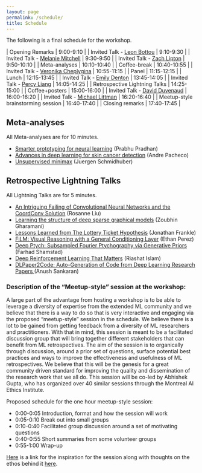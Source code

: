 ```yaml
---
layout: page
permalink: /schedule/
title: Schedule
---
```



The following is a final schedule for the workshop. 

| Opening Remarks                    | 9:00-9:10   |
| Invited Talk - [Leon Bottou](https://leon.bottou.org/)         | 9:10-9:30   |
| Invited Talk - [Melanie Mitchell](https://www.santafe.edu/people/profile/melanie-mitchell)    | 9:30-9:50   |
| Invited Talk - [Zach Lipton](http://zacklipton.com/)         | 9:50-10:10  |
| Meta-analyses                      | 10:10-10:40 |
| Coffee-break                       | 10:40-10:55 |
| Invited Talk - [Veronika Cheplygina](https://veronikach.com/) | 10:55-11:15 |
| Panel                              | 11:15-12:15 |
| Lunch                              | 12:15-13:45 |
| Invited Talk - [Emily Denton](https://cs.nyu.edu/~denton/) | 13:45-14:05 |
| Invited Talk - [Percy Liang](https://cs.stanford.edu/~pliang/)         | 14:05-14:25 |
| Retrospective Lightning Talks      | 14:25-15:00 |
| Coffee+posters                     | 15:00-16:00 |
| Invited Talk - [David Duvenaud](http://www.cs.toronto.edu/~duvenaud/)      | 16:00-16:20 |
| Invited Talk - [Michael Littman](http://cs.brown.edu/~mlittman/)     | 16:20-16:40 |
| Meetup-style brainstorming session | 16:40-17:40 |
| Closing remarks                    | 17:40-17:45 |


## Meta-analyses

All Meta-analyses are for 10 minutes.

- [Smarter prototyping for neural learning](../assets/pdfs/RetroNeurIPS_Prabhu_final.pdf) (Prabhu Pradhan)
- [Advances in deep learning for skin cancer detection](../assets/pdfs/Recent_advances_in_deep_learning_applied_to_skin_cancer_detection.pdf) (Andre Pacheco)
- [Unsupervised minimax](https://arxiv.org/abs/1906.04493) (Juergen Schmidhuber)

## Retrospective Lightning Talks

All Lightning Talks are for 5 minutes.

- [An Intriguing Failing of Convolutional Neural Networks and the CoordConv Solution](https://ml-retrospectives.github.io/neurips2019/accepted_retrospectives/2019/coordconv/) (Rosanne Liu) 
- [Learning the structure of deep sparse graphical models](https://ml-retrospectives.github.io/neurips2019/accepted_retrospectives/2019/deep-sparse/) (Zoubhin Gharamani)
- [Lessons Learned from The Lottery Ticket Hypothesis](https://ml-retrospectives.github.io/neurips2019/accepted_retrospectives/2019/lottery-ticket/) (Jonathan Frankle)
- [FiLM: Visual Reasoning with a General Conditioning Layer](https://ml-retrospectives.github.io/neurips2019/accepted_retrospectives/2019/film/) (Ethan Perez)
- [Deep Ptych: Subsampled Fourier Ptychography via Generative Priors](https://ml-retrospectives.github.io/neurips2019/accepted_retrospectives/2019/pytch/) (Farhad Shamstad)
- [Deep Reinforcement Learning That Matters](https://ml-retrospectives.github.io/neurips2019/accepted_retrospectives/2019/deeprl-that-matters/) (Riashat Islam)
- [DLPaper2Code: Auto-Generation of Code from Deep Learning Research Papers
](https://ml-retrospectives.github.io/neurips2019/accepted_retrospectives/2019/dlpaper2code/) (Anush Sankaran)






### Description of the “Meetup-style” session at the workshop:

A large part of the advantage from hosting a workshop is to be able to leverage a diversity of expertise from the extended ML community and we believe that there is a way to do so that is very interactive and engaging via the proposed “meetup-style” session in the schedule.  We believe there is a lot to be gained from getting feedback from a diversity of ML researchers and practitioners. With that in mind, this session is meant to be a facilitated discussion group that will bring together different stakeholders that can benefit from ML retrospectives. The aim of the session is to organically through discussion, around a prior set of questions, surface potential best practices and ways to improve the effectiveness and usefulness of ML retrospectives. We believe that this will be the genesis for a great community driven standard for improving the quality and dissemination of the research work that we all do. This session will be co-led by Abhishek Gupta, who has organized over 40 similar sessions through the Montreal AI Ethics Institute. 

Proposed schedule for the one hour meetup-style session:

* 0:00-0:05 Introduction, format and how the session will work 
* 0:05-0:10 Break out into small groups 
* 0:10-0:40 Facilitated group discussion around a set of motivating questions
* 0:40-0:55 Short summaries from some volunteer groups
* 0:55-1:00 Wrap-up 

[Here](https://montrealethics.ai/meetup/) is a link for the inspiration for the session along with thoughts on the ethos behind it [here](https://medium.com/montreal-ai-ethics-institute/ai-ethics-inclusivity-in-smart-cities-6b8faebf7ce3). 
